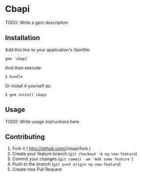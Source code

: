 # Cbapi

TODO: Write a gem description

## Installation

Add this line to your application's Gemfile:

    gem 'cbapi'

And then execute:

    $ bundle

Or install it yourself as:

    $ gem install cbapi

## Usage

TODO: Write usage instructions here

## Contributing

1. Fork it ( http://github.com/<my-github-username>/cbapi/fork )
2. Create your feature branch (`git checkout -b my-new-feature`)
3. Commit your changes (`git commit -am 'Add some feature'`)
4. Push to the branch (`git push origin my-new-feature`)
5. Create new Pull Request
